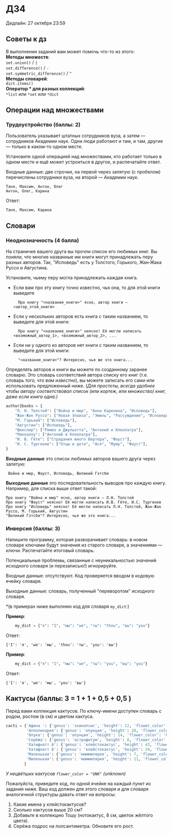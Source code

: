 # ДЗ4

Дедлайн: 27 октября 23:59


## Советы к дз

<div class="alert alert-info">
    В выполнении заданий вам может помочь что-то из этого:<br>
    <b>Методы множеств</b>:<br>
        <code>set.union()</code> / <code>|</code> <br>
        <code>set.difference()</code> / <code>-</code> <br>
        <code>set.symmetric_difference()</code> / <code>^</code> <br>
    <b>Методы словарей</b>:<br>
        <code>dict.items() </code> <br>
    <b>Оператор * для разных коллекций</b>:<br>
        <code>*list</code> или <code>*set</code> или <code>*dict</code><br>
</div>

## Операции над множествами


### Трудоустройство (баллы: 2)

Пользователь указывает штатных сотрудников вуза, а затем &mdash; сотрудников Академии наук. 
    Одни люди работают и там, и там, другие &mdash; только в каком-то одном месте.

Установите одной операцией над множествами, кто работает только в одном месте и ещё может устроиться в другое, и распечатайте ответ.

Входные данные: две строчки, на первой через запятую (с пробелом) перечислены сотрудники вуза, на второй &mdash; Академии наук.

    Таня, Максим, Антон, Олег
    Антон, Олег, Карина

Ответ:

    Таня, Максим, Карина


## Словари

### Неоднозначность (4 балла)

На страничке вашего друга вы прочли список его любимых книг.
    Вы поняли, что многие названные им книги могут принадлежать перу разных авторов.
    Так, "Исповедь" есть у Толстого, Горького, Жан-Жака Руссо и Августина.

Установите, чьему перу могла принадлежать каждая книга.
- Если вам про эту книгу точно известно, чья она, то для этой книги выведите
        
        Про книгу "<название_книги>" ясно, автор книги — <автор_этой_книги>
    
- Если у нескольких авторов есть книга с таким названием, то выведите для этой книги:
    
        Про книгу "<название_книги>" неясно! Её могли написать <возможный_автор_1>, <возможный_автор_2>, ...
        
- Если ни у одного из авторов нет книги с таким названием, то выведите для этой книги:
    
        "<название_книги>"? Интересно, чья же это книга...
    
Определять авторов и книги вы можете по созданному заранее словарю.
    Это словарь соответствий автора списку его книг (т.е. словарь *того, что вам известно*), вы можете записать его сами или использовать предложенный ниже.
    (*Для простоты, всегда удобнее чтобы автору соответствовал список (или кортеж, или множество) книг, даже если книга одна.)*

```python
author2books = {
    "Л. Н. Толстой": ["Война и мир", "Анна Каренина", "Исповедь"],
    "Жан-Жак Руссо": ["Новая Элоиза", "Эмиль", "Рассуждение", "Исповедь"],
    "М. Горький": ["Исповедь"],
    "Августин": ["Исповедь"],
    "Шекспир": ["Ромео и Джульетта", "Антоний и Клеопатра"],
    "Маккалоу": ["Антоний и Клеопатра"],
    "И. В. Гёте": ["Страдания юного Вертера", "Фауст"],
    "И. С. Тургенев": ["Отцы и дети", "Ася", "Муму", "Фауст"],    
}
```


**Входные данные** это список любимых авторов вашего друга через запятую:

     Война и мир, Фауст, Исповедь, Великий Гэтсби
     
**Выходные данные** это последовательность выводов про каждую книгу. Например, для списка выше ответ такой:
    
    Про книгу "Война и мир" ясно, автор книги — Л.Н. Толстой
    Про книгу "Фауст" неясно! Её могли написать И.В. Гёте, И.С. Тургенев
    Про книгу "Исповедь" неясно! Её могли написать Л.Н. Толстой, Жан-Жак Руссо, М. Горький, Августин
    "Великий Гэтсби"? Интересно, чья же это книга...


### Инверсия (баллы: 3)

Напишите программу, которая разворачивает словарь: в новом словаре ключами будут значения из старого словаря, а значениями &mdash; ключи.
    Распечатайте итоговый словарь.

Потенциальные проблемы, связанные с неуникальностью значений исходного словаря (и перезаписью!) игнорируйте.

Входные данные: отсутствуют. Код проверяется вводом в кодовую ячейку словаря.

Выходные данные: словарь, полученный "переворотом" исходного словаря.

*(в примерах ниже выполняю код для словаря `my_dict`:)

**Пример**:


```python
    my_dict = {"я": "I", "мы": "we", "ты": "thou", "вы": "you"}
```

Ответ:
    
    {'I': 'я', 'we': 'мы', 'thou': 'ты', 'you': 'вы'}
    
**Пример**:

```python
    my_dict = {"я": "I", "мы": "we", "ты": "you", "вы": "you"}
```

Ответ:

    {'I': 'я', 'we': 'мы', 'you': 'вы'}

## Кактусы (баллы: 3 = 1 + 1 + 0,5 + 0,5  )

Перед вами коллекция кактусов.
    По ключу-имени доступен словарь с родом, ростом (в см) и цветом кактуса.

```python
cacti = {'Афина ': {'genus': 'эхинопсис', 'height': 12, 'flower_color': 'светло-розовый'},
         'Апполинария': {'genus': 'опунция', 'height': 20, 'flower_color': 'UNK'},
         'Опука': {'genus': 'опунция', 'height': 14, 'flower_color': 'UNK'},
         'Серёжа': {'genus': 'астрофитум', 'height': 8, 'flower_color': 'жёлтый'},
         'Хатифнатт А': {'genus': 'клейстокактус', 'height': 43, 'flower_color': 'UNK'},
         'Хатифнатт Б': {'genus': 'клейстокактус', 'height': 34, 'flower_color': 'UNK'},
         'Маленькая': {'genus': 'маммилярия', 'height': 7, 'flower_color': 'розовый'},
         'Миленькая': {'genus': 'маммилярия', 'height': 11, 'flower_color': 'малиновый'}
        }
```

*У нецвётших кактусов `flower_color = "UNK"` (unknown)*

Пожалуйста, приведите код, по одной ячейке на каждый пункт из задания ниже.
    Ваш код должен для этого словаря и для словаря аналогичной структуры давать ответ на вопросы:


1. Какие имена у клейстокактусов?
2. Сколько кактусов выше 20 см?
3. Добавьте в коллекцию Тошу (нотокактус, 8 см, цветок жёлтого цвета).
4. Серёжа подрос на полсантиметра.
   Обновите его рост.
